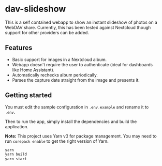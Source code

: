 dav-slideshow
=============

This is a self contained webapp to show an instant slideshow of photos on a WebDAV share. Currently, this has been tested
against Nextcloud though support for other providers can be added.

## Features

 - Basic support for images in a Nextcloud album.
 - Webapp doesn't require the user to authenticate (ideal for dashboards like Home Assistant).
 - Automatically rechecks album periodically.
 - Parses the capture date straight from the image and presents it.

## Getting started

You must edit the sample configuration in `.env.example` and rename it to `.env`.

Then to run the app, simply install the dependencies and build the application.

**Note:** This project uses Yarn v3 for package management. You may need to run `corepack enable`
to get the right version of Yarn.

```sh
yarn
yarn build
yarn start
``` 